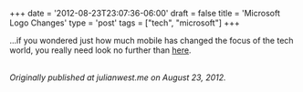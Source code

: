 +++
date = '2012-08-23T23:07:36-06:00'
draft = false
title = 'Microsoft Logo Changes'
type = 'post'
tags = ["tech", "microsoft"]
+++


…if you wondered just how much mobile has changed the focus of the tech world, you really need look no further than <a href="http://blogs.technet.com/b/microsoft_blog/archive/2012/08/23/microsoft-unveils-a-new-look.aspx">here</a>.<br /><br />

<i>Originally published at julianwest.me on August 23, 2012.</i>